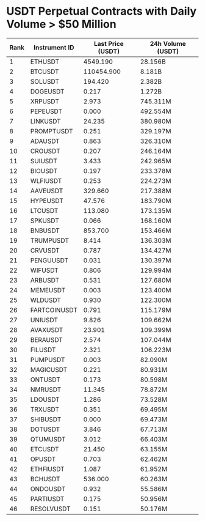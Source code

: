 # USDT Perpetual Contracts with Daily Volume > $50 Million

| Rank | Instrument ID | Last Price (USDT) | 24h Volume (USDT) |
|------|---------------|-------------------|-------------------|
| 1 | ETHUSDT | 4549.190 | 28.156B |
| 2 | BTCUSDT | 110454.900 | 8.181B |
| 3 | SOLUSDT | 194.420 | 2.382B |
| 4 | DOGEUSDT | 0.217 | 1.272B |
| 5 | XRPUSDT | 2.973 | 745.311M |
| 6 | PEPEUSDT | 0.000 | 492.554M |
| 7 | LINKUSDT | 24.235 | 380.980M |
| 8 | PROMPTUSDT | 0.251 | 329.197M |
| 9 | ADAUSDT | 0.863 | 326.310M |
| 10 | CROUSDT | 0.207 | 246.164M |
| 11 | SUIUSDT | 3.433 | 242.965M |
| 12 | BIOUSDT | 0.197 | 233.378M |
| 13 | WLFIUSDT | 0.253 | 224.273M |
| 14 | AAVEUSDT | 329.660 | 217.388M |
| 15 | HYPEUSDT | 47.576 | 183.790M |
| 16 | LTCUSDT | 113.080 | 173.135M |
| 17 | SPKUSDT | 0.066 | 168.160M |
| 18 | BNBUSDT | 853.700 | 153.466M |
| 19 | TRUMPUSDT | 8.414 | 136.303M |
| 20 | CRVUSDT | 0.787 | 134.427M |
| 21 | PENGUUSDT | 0.031 | 130.397M |
| 22 | WIFUSDT | 0.806 | 129.994M |
| 23 | ARBUSDT | 0.531 | 127.680M |
| 24 | MEMEUSDT | 0.003 | 123.400M |
| 25 | WLDUSDT | 0.930 | 122.300M |
| 26 | FARTCOINUSDT | 0.791 | 115.179M |
| 27 | UNIUSDT | 9.826 | 109.662M |
| 28 | AVAXUSDT | 23.901 | 109.399M |
| 29 | BERAUSDT | 2.574 | 107.044M |
| 30 | FILUSDT | 2.321 | 106.223M |
| 31 | PUMPUSDT | 0.003 | 82.090M |
| 32 | MAGICUSDT | 0.221 | 80.931M |
| 33 | ONTUSDT | 0.173 | 80.598M |
| 34 | NMRUSDT | 11.345 | 78.872M |
| 35 | LDOUSDT | 1.286 | 73.528M |
| 36 | TRXUSDT | 0.351 | 69.495M |
| 37 | SHIBUSDT | 0.000 | 69.473M |
| 38 | DOTUSDT | 3.846 | 67.713M |
| 39 | QTUMUSDT | 3.012 | 66.403M |
| 40 | ETCUSDT | 21.450 | 63.155M |
| 41 | OPUSDT | 0.703 | 62.462M |
| 42 | ETHFIUSDT | 1.087 | 61.952M |
| 43 | BCHUSDT | 536.000 | 60.263M |
| 44 | ONDOUSDT | 0.932 | 55.586M |
| 45 | PARTIUSDT | 0.175 | 50.956M |
| 46 | RESOLVUSDT | 0.151 | 50.176M |
